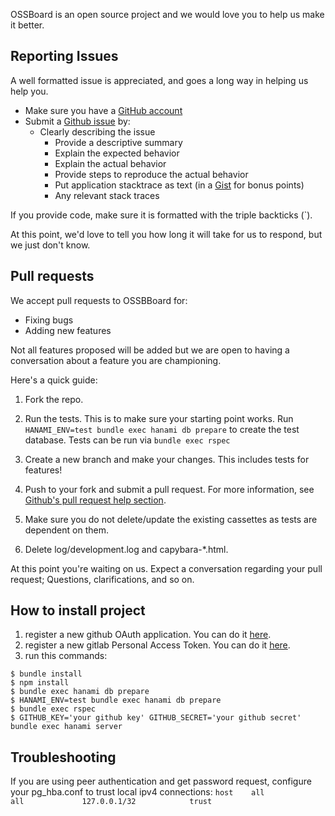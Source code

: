 OSSBoard is an open source project and we would love you to help us make it better.

## Reporting Issues

A well formatted issue is appreciated, and goes a long way in helping us help you.

* Make sure you have a [GitHub account](https://github.com/signup/free)
* Submit a [Github issue](https://github.com/davydovanton/ossboard/issues/new) by:
  * Clearly describing the issue
    * Provide a descriptive summary
    * Explain the expected behavior
    * Explain the actual behavior
    * Provide steps to reproduce the actual behavior
    * Put application stacktrace as text (in a [Gist](https://gist.github.com) for bonus points)
    * Any relevant stack traces

If you provide code, make sure it is formatted with the triple backticks (\`).

At this point, we'd love to tell you how long it will take for us to respond,
but we just don't know.

## Pull requests

We accept pull requests to OSSBBoard for:

* Fixing bugs
* Adding new features

Not all features proposed will be added but we are open to having a conversation
about a feature you are championing.

Here's a quick guide:

1. Fork the repo.

2. Run the tests. This is to make sure your starting point works. Run `HANAMI_ENV=test bundle exec hanami db prepare` to create the test database. Tests can be run via `bundle exec rspec`

3. Create a new branch and make your changes. This includes tests for features!

4. Push to your fork and submit a pull request. For more information, see
[Github's pull request help section](https://help.github.com/articles/using-pull-requests/).

5. Make sure you do not delete/update the existing cassettes as tests are dependent on them. 

6. Delete log/development.log and capybara-*.html. 

At this point you're waiting on us. Expect a conversation regarding your pull
request; Questions, clarifications, and so on.

## How to install project

1. register a new github OAuth application. You can do it [here](https://github.com/settings/applications/new).
2. register a new gitlab Personal Access Token. You can do it [here](https://gitlab.com/profile/personal_access_tokens).
3. run this commands:

```
$ bundle install
$ npm install
$ bundle exec hanami db prepare
$ HANAMI_ENV=test bundle exec hanami db prepare
$ bundle exec rspec
$ GITHUB_KEY='your github key' GITHUB_SECRET='your github secret' bundle exec hanami server
```
## Troubleshooting

If you are using peer authentication and get password request, configure your pg_hba.conf to 
trust local ipv4 connections:
```host    all             all             127.0.0.1/32            trust```
